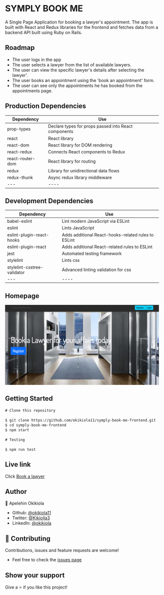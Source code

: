 # SYMPLY BOOK ME

A Single Page Application for booking a lawyer's appointment. The app is built with React and Redux libraries for the frontend and fetches data from a backend API built using Ruby on Rails.

## Roadmap
- The user logs in the app
- The user selects a lawyer from the list of available lawyers.
- The user can view the specific lawyer's details after selecting the lawyer'.
- The user books an appointment using the 'book an appointment' form.
- The user can see only the appointments he has booked from the appointments page.

## Production Dependencies
Dependency | Use
--- | ------ 
prop-types | Declare types for props passed into React components
react | React library
react-dom | React library for DOM rendering
react-redux | Connects React components to Redux
react-router-dom | React library for routing
redux | Library for unidirectional data flows
redux-thunk | Async redux library middleware
--- | ----

## Development Dependencies
Dependency | Use
--- | ------ 
babel-eslint | Lint modern JavaScript via ESLint
eslint | Lints JavaScript
eslint-plugin-react-hooks | Adds additional React-hooks-related rules to ESLint
eslint-plugin-react | Adds additional React-related rules to ESLint
jest | Automated testing framework
stylelint | Lints css
stylelint-csstree-validator | Advanced linting validation for css
--- | ----

## Homepage
![screenshot](./src/assets/screenshot.png)

## Getting Started
```
# Clone this repository

$ git clone https://github.com/okikiola11/symply-book-me-frontend.git
$ cd symply-book-me-frontend
$ npm start

# Testing

$ npm run test

```

## Live link
Click <a href="https://admiring-brown-f9346f.netlify.app">Book a lawyer</a>


## Author

👤 Apelehin Okikiola

- Github: [@okikiola11](https://github.com/okikiola11)
- Twitter: [@Kikiolla3](https://twitter.com/Kikiolla3)
- LinkedIn: [@okikiola](https://www.linkedin.com/in/okikiola-apelehin-459008122/)


## 🤝 Contributing
 Contributions, issues and feature requests are welcome!
- Feel free to check the <a href="https://github.com/okikiola11/symply-book-me-frontend/issues">issues page</a>

## Show your support 
Give a ⭐️ if you like this project!

